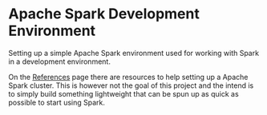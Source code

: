 # Apache Spark Development Environment
Setting up a simple Apache Spark environment used for working with Spark in a development environment.

On the [References](wiki/References) page there are resources to help setting up a Apache Spark cluster. This is however not the goal of this project and the intend is to simply build something lightweight that can be spun up as quick as possible to start using Spark.
